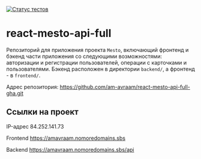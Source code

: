 [![Статус тестов](../../actions/workflows/tests.yml/badge.svg)](../../actions/workflows/tests.yml)

# react-mesto-api-full
Репозиторий для приложения проекта `Mesto`, включающий фронтенд и бэкенд части приложения со следующими возможностями: авторизации и регистрации пользователей, операции с карточками и пользователями. Бэкенд расположен в директории `backend/`, а фронтенд - в `frontend/`. 

Адрес репозитория: https://github.com/am-avraam/react-mesto-api-full-gha.git

## Ссылки на проект

IP-адрес 84.252.141.73

Frontend https://amavraam.nomoredomains.sbs

Backend https://amavraam.nomoredomains.sbs/api
